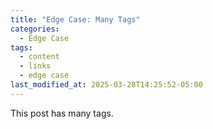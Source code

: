 ```yaml
---
title: "Edge Case: Many Tags"
categories:
  - Edge Case
tags:
  - content
  - links
  - edge case
last_modified_at: 2025-03-28T14:25:52-05:00
---
```


This post has many tags.
